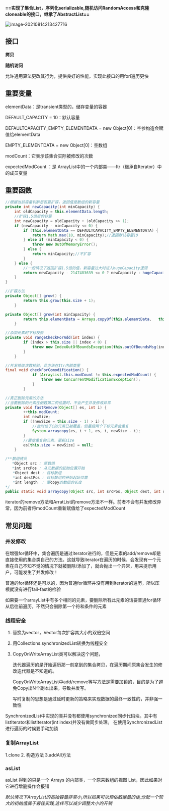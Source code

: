 **==实现了集合List，序列化serializable,随机访问RandomAccess和克隆cloneable的接口，继承了AbstractList==**

![image-20210814213427716](E:\学习笔记\typora\img\image-20210814213427716.png)

## 接口

**拷贝**

**随机访问**

允许通用算法更改其行为，提供良好的性能。实现此接口的用fori遍历更快

## 重要变量

elementData：是transient类型的，储存变量的容器

DEFAULT_CAPACITY = 10：默认容量

DEFAULTCAPACITY_EMPTY_ELEMENTDATA = new Object[0]：空参构造会赋值给elementData

EMPTY_ELEMENTDATA = new Object[0]：空数组

modCount：它表示该集合实际被修改的次数

expectedModCount ：是 ArrayList中的一个内部类——Itr（继承自Iterator）中的成员变量

## 重要函数

```java
//根据当前容量判断是否要扩容，返回值是数组的新容量
private int newCapacity(int minCapacity) {
    int oldCapacity = this.elementData.length;
    //扩容1.5倍后的容量
    int newCapacity = oldCapacity + (oldCapacity >> 1);
    if (newCapacity - minCapacity <= 0) {
        if (this.elementData == DEFAULTCAPACITY_EMPTY_ELEMENTDATA) {
            return Math.max(10, minCapacity);//返回默认容量10
        } else if (minCapacity < 0) {
            throw new OutOfMemoryError();
        } else {
            return minCapacity;//不扩容
        }
    } else {
        //一般情况下返回扩容1.5倍的值，新容量过大时进入hugeCapacity逻辑
        return newCapacity - 2147483639 <= 0 ? newCapacity : hugeCapacity(minCapacity);
    }
}

//扩容方法
private Object[] grow() {
        return this.grow(this.size + 1);
    }

private Object[] grow(int minCapacity) {
        return this.elementData = Arrays.copyOf(this.elementData, 	this.newCapacity(minCapacity));
    }

//添加元素时下标校验
private void rangeCheckForAdd(int index) {
        if (index > this.size || index < 0) {
            throw new IndexOutOfBoundsException(this.outOfBoundsMsg(index));
        }
    }

//并发修改次数校验。此方法在Itr内部类里
final void checkForComodification() {
            if (ArrayList.this.modCount != this.expectedModCount) {
                throw new ConcurrentModificationException();
            }
        }

//真正删除元素的方法
//当要删除的元素在倒数第二的位置时，不会产生并发修改异常
private void fastRemove(Object[] es, int i) {
        ++this.modCount;
        int newSize;
        if ((newSize = this.size - 1) > i) {
            //此时位于i的元素已被覆盖，但最后两个下标元素会重复
            System.arraycopy(es, i + 1, es, i, newSize - i);
        }
		//置空重复的元素，更新size
        es[this.size = newSize] = null;
    }

/**数组拷贝
   *Object src : 原数组
   *int srcPos : 从元数据的起始位置开始
　　*Object dest : 目标数组
　　*int destPos : 目标数组的开始起始位置
　　*int length  : 要copy的数组的长度
*/
public static void arraycopy(Object src, int srcPos, Object dest, int destPos, int length)
```

iterator的remove方法和ArratList的remove方法不一样。前者不会有并发修改异常，因为前者将modCount重新赋值给了expectedModCount

## 常见问题

### 并发修改

在增强for循环中，集合遍历是通过iterator进行的，但是元素的add/remove却是直接使用的集合类自己的方法。这就导致iterator在遍历的时候，会发现有一个元素在自己不知不觉的情况下就被删除/添加了，就会抛出一个异常，用来提示用户，可能发生了并发修改！

普通的for循环还是可以的，因为普通for循环并没有用到Iterator的遍历，所以压根就没有进行fail-fast的检验

如果要一个arrayList中有多个相同的元素，要删除所有此元素的话要普通for循环从后往前遍历，不然只会删除第一个符和条件的元素

### 线程安全

1. 替换为vector，Vector每次扩容其大小的双倍空间

2. 用Collections.synchronizedList转换为线程安全

3. CopyOnWriteArrayList类可以解决这个问题，

   迭代器遍历的是开始遍历那一刻拿到的集合拷贝，在遍历期间原集合发生的修改迭代器是不知道的。

   CopyOnWriteArrayList中add/remove等写方法是需要加锁的，目的是为了避免Copy出N个副本出来，导致并发写。

   写时复制的思想是通过延时更新的策略来实现数据的最终一致性的，并非强一致性


SynchronizedList中实现的类并没有都使用synchronized同步代码块。其中有listIterator和listIterator(int index)并没有做同步处理。 在使用SynchronizedList进行遍历的时候要手动加锁

### 复制ArrayList

1.clone 	2. 构造方法 	3.addAll方法

### asList

asList 得到的只是一个 Arrays 的内部类，一个原来数组的视图 List，因此如果对它进行增删操作会报错

*默认情况下ArrayList的初始容量非常小,所以如果可以预估数据量的话,分配一个较大的初始值属于最佳实践,这样可以减少调整大小的开销*

